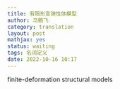 ```yaml
---
title: 有限形变弹性体模型
author: 马鹏飞
category: translation
layout: post
mathjax: yes
status: waiting
tags: 名词定义
date: 2022-10-16 10:17
---
```



finite-deformation structural models
